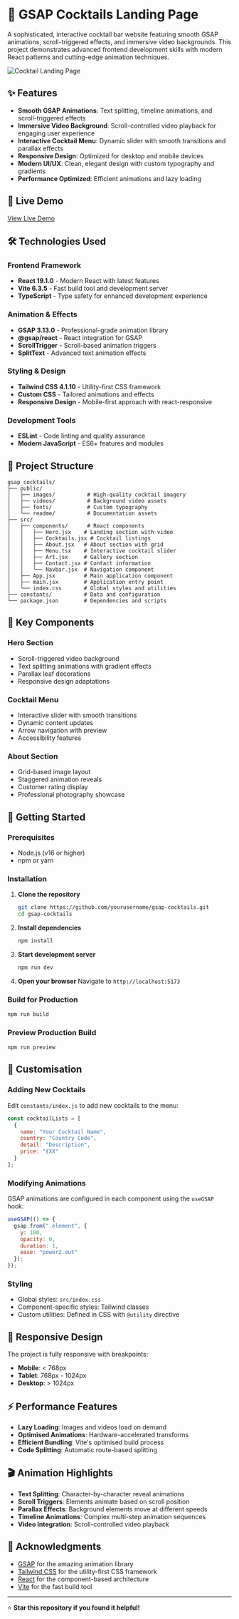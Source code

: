 # 🍹 GSAP Cocktails Landing Page

A sophisticated, interactive cocktail bar website featuring smooth GSAP animations, scroll-triggered effects, and immersive video backgrounds. This project demonstrates advanced frontend development skills with modern React patterns and cutting-edge animation techniques.

![Cocktail Landing Page](public/readme/thumbnail.png)

## ✨ Features

- **Smooth GSAP Animations**: Text splitting, timeline animations, and scroll-triggered effects
- **Immersive Video Background**: Scroll-controlled video playback for engaging user experience
- **Interactive Cocktail Menu**: Dynamic slider with smooth transitions and parallax effects
- **Responsive Design**: Optimized for desktop and mobile devices
- **Modern UI/UX**: Clean, elegant design with custom typography and gradients
- **Performance Optimized**: Efficient animations and lazy loading

## 🚀 Live Demo

[View Live Demo](https://symphonious-dieffenbachia-d9d2a7.netlify.app/) 

## 🛠️ Technologies Used

### Frontend Framework
- **React 19.1.0** - Modern React with latest features
- **Vite 6.3.5** - Fast build tool and development server
- **TypeScript** - Type safety for enhanced development experience

### Animation & Effects
- **GSAP 3.13.0** - Professional-grade animation library
- **@gsap/react** - React integration for GSAP
- **ScrollTrigger** - Scroll-based animation triggers
- **SplitText** - Advanced text animation effects

### Styling & Design
- **Tailwind CSS 4.1.10** - Utility-first CSS framework
- **Custom CSS** - Tailored animations and effects
- **Responsive Design** - Mobile-first approach with react-responsive

### Development Tools
- **ESLint** - Code linting and quality assurance
- **Modern JavaScript** - ES6+ features and modules

## 📁 Project Structure

```
gsap_cocktails/
├── public/
│   ├── images/          # High-quality cocktail imagery
│   ├── videos/          # Background video assets
│   ├── fonts/           # Custom typography
│   └── readme/          # Documentation assets
├── src/
│   ├── components/      # React components
│   │   ├── Hero.jsx    # Landing section with video
│   │   ├── Cocktails.jsx # Cocktail listings
│   │   ├── About.jsx   # About section with grid
│   │   ├── Menu.tsx    # Interactive cocktail slider
│   │   ├── Art.jsx     # Gallery section
│   │   ├── Contact.jsx # Contact information
│   │   └── Navbar.jsx  # Navigation component
│   ├── App.jsx         # Main application component
│   ├── main.jsx        # Application entry point
│   └── index.css       # Global styles and utilities
├── constants/          # Data and configuration
└── package.json        # Dependencies and scripts
```

## 🎯 Key Components

### Hero Section
- Scroll-triggered video background
- Text splitting animations with gradient effects
- Parallax leaf decorations
- Responsive design adaptations

### Cocktail Menu
- Interactive slider with smooth transitions
- Dynamic content updates
- Arrow navigation with preview
- Accessibility features

### About Section
- Grid-based image layout
- Staggered animation reveals
- Customer rating display
- Professional photography showcase

## 🚀 Getting Started

### Prerequisites
- Node.js (v16 or higher)
- npm or yarn

### Installation

1. **Clone the repository**
   ```bash
   git clone https://github.com/yourusername/gsap-cocktails.git
   cd gsap-cocktails
   ```

2. **Install dependencies**
   ```bash
   npm install
   ```

3. **Start development server**
   ```bash
   npm run dev
   ```

4. **Open your browser**
   Navigate to `http://localhost:5173`

### Build for Production

```bash
npm run build
```

### Preview Production Build

```bash
npm run preview
```

## 🎨 Customisation

### Adding New Cocktails
Edit `constants/index.js` to add new cocktails to the menu:

```javascript
const cocktailLists = [
  {
    name: "Your Cocktail Name",
    country: "Country Code",
    detail: "Description",
    price: "£XX"
  }
];
```

### Modifying Animations
GSAP animations are configured in each component using the `useGSAP` hook:

```javascript
useGSAP(() => {
  gsap.from(".element", {
    y: 100,
    opacity: 0,
    duration: 1,
    ease: "power2.out"
  });
});
```

### Styling
- Global styles: `src/index.css`
- Component-specific styles: Tailwind classes
- Custom utilities: Defined in CSS with `@utility` directive

## 📱 Responsive Design

The project is fully responsive with breakpoints:
- **Mobile**: < 768px
- **Tablet**: 768px - 1024px
- **Desktop**: > 1024px

## ⚡ Performance Features

- **Lazy Loading**: Images and videos load on demand
- **Optimised Animations**: Hardware-accelerated transforms
- **Efficient Bundling**: Vite's optimised build process
- **Code Splitting**: Automatic route-based splitting

## 🎬 Animation Highlights

- **Text Splitting**: Character-by-character reveal animations
- **Scroll Triggers**: Elements animate based on scroll position
- **Parallax Effects**: Background elements move at different speeds
- **Timeline Animations**: Complex multi-step animation sequences
- **Video Integration**: Scroll-controlled video playback

## 🙏 Acknowledgments

- [GSAP](https://greensock.com/gsap/) for the amazing animation library
- [Tailwind CSS](https://tailwindcss.com/) for the utility-first CSS framework
- [React](https://reactjs.org/) for the component-based architecture
- [Vite](https://vitejs.dev/) for the fast build tool

---

⭐ **Star this repository if you found it helpful!**